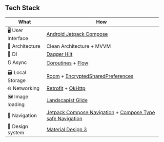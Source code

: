 ## Tech Stack

| What                                    | How                                                                                                                                                                             |
|-----------------------------------------|---------------------------------------------------------------------------------------------------------------------------------------------------------------------------------|
| 🖥️ User Interface                       | [Android Jetpack Compose](https://developer.android.com/jetpack/compose)                                                                                                          |
| 🧩 Architecture                         | Clean Architecture + MVVM                                                                                                        |
| 💉 DI                                   | [Dagger Hilt](https://dagger.dev/hilt/)                                                                                                                                                |
| 🔃 Async                                | [Coroutines](https://kotlinlang.org/docs/coroutines-overview.html) + [Flow](https://kotlinlang.org/docs/flow.html) |
| 🗃️ Local Storage                        | [Room](https://developer.android.com/training/data-storage/room/) + [EncryptedSharedPreferences](https://developer.android.com/reference/androidx/security/crypto/EncryptedSharedPreferences) |
| 🌐 Networking                           | [Retrofit](https://square.github.io/retrofit/) + [OkHttp](https://square.github.io/okhttp/) |
| 🖼️ Image loading                        | [Landscapist Glide](https://github.com/skydoves/landscapist?tab=readme-ov-file#glide) |
| 🧭 Navigation                           | [Jetpack Compose Navigation](https://developer.android.com/jetpack/compose/navigation) + [Compose Type safe Navigation](https://developer.android.com/guide/navigation/design/type-safety) |
| 🎨 Design system                        | [Material Design 3](https://m3.material.io/) |
